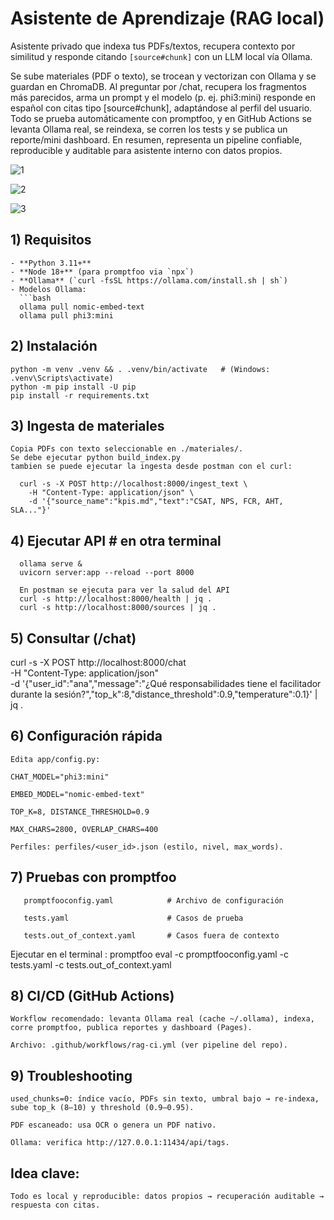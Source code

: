 
# Asistente de Aprendizaje (RAG local)

Asistente privado que indexa tus PDFs/textos, recupera contexto por similitud y responde citando `[source#chunk]` con un LLM local vía Ollama.

Se sube  materiales (PDF o texto), se trocean y vectorizan con Ollama y se guardan en ChromaDB. 
Al preguntar por /chat, recupera los fragmentos más parecidos, arma un prompt y el modelo (p. ej. phi3:mini) responde en español con citas tipo [source#chunk], adaptándose al perfil del usuario. 
Todo se prueba automáticamente con promptfoo, y en GitHub Actions se levanta Ollama real, se reindexa, se corren los tests y se publica un reporte/mini dashboard.
En resumen, representa un pipeline confiable, reproducible y auditable para asistente interno con datos propios.

![1](https://github.com/user-attachments/assets/2cecf2ca-45a7-45a1-a971-c27416abc4a8)

![2](https://github.com/user-attachments/assets/5c89beb6-b109-4a20-9c46-977d8d5e6177)


![3](https://github.com/user-attachments/assets/ebbb54cf-6c0c-4961-8907-829ea48616b9)


## 1) Requisitos

    - **Python 3.11+**
    - **Node 18+** (para promptfoo via `npx`)
    - **Ollama** (`curl -fsSL https://ollama.com/install.sh | sh`)
    - Modelos Ollama:
      ```bash
      ollama pull nomic-embed-text
      ollama pull phi3:mini

## 2) Instalación

    python -m venv .venv && . .venv/bin/activate   # (Windows: .venv\Scripts\activate)
    python -m pip install -U pip
    pip install -r requirements.txt

## 3) Ingesta de materiales

    Copia PDFs con texto seleccionable en ./materiales/.
    Se debe ejecutar python build_index.py
    tambien se puede ejecutar la ingesta desde postman con el curl:
      
      curl -s -X POST http://localhost:8000/ingest_text \
        -H "Content-Type: application/json" \
        -d '{"source_name":"kpis.md","text":"CSAT, NPS, FCR, AHT, SLA..."}'

## 4) Ejecutar API   # en otra terminal
 
      ollama serve &                        
      uvicorn server:app --reload --port 8000
      
      En postman se ejecuta para ver la salud del API
      curl -s http://localhost:8000/health | jq .
      curl -s http://localhost:8000/sources | jq .

## 5) Consultar (/chat)

  curl -s -X POST http://localhost:8000/chat \
  -H "Content-Type: application/json" \
  -d '{"user_id":"ana","message":"¿Qué responsabilidades tiene el facilitador durante la sesión?","top_k":8,"distance_threshold":0.9,"temperature":0.1}' | jq .

## 6) Configuración rápida

    Edita app/config.py:
    
    CHAT_MODEL="phi3:mini"
    
    EMBED_MODEL="nomic-embed-text"
    
    TOP_K=8, DISTANCE_THRESHOLD=0.9
    
    MAX_CHARS=2800, OVERLAP_CHARS=400
    
    Perfiles: perfiles/<user_id>.json (estilo, nivel, max_words).

## 7) Pruebas con promptfoo

       promptfooconfig.yaml            # Archivo de configuración
       
       tests.yaml                      # Casos de prueba
       
       tests.out_of_context.yaml       # Casos fuera de contexto 


   Ejecutar en el terminal :
   promptfoo eval -c promptfooconfig.yaml -c tests.yaml -c tests.out_of_context.yaml

   

## 8) CI/CD (GitHub Actions)

    Workflow recomendado: levanta Ollama real (cache ~/.ollama), indexa, corre promptfoo, publica reportes y dashboard (Pages).
    
    Archivo: .github/workflows/rag-ci.yml (ver pipeline del repo).


## 9) Troubleshooting

    used_chunks=0: índice vacío, PDFs sin texto, umbral bajo → re-indexa, sube top_k (8–10) y threshold (0.9–0.95).
    
    PDF escaneado: usa OCR o genera un PDF nativo.
    
    Ollama: verifica http://127.0.0.1:11434/api/tags.


## Idea clave:

    Todo es local y reproducible: datos propios → recuperación auditable → respuesta con citas.



